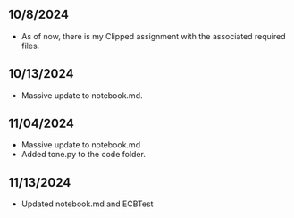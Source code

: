 ## 10/8/2024
- As of now, there is my Clipped assignment with the associated required files.

## 10/13/2024
- Massive update to notebook.md.

## 11/04/2024
- Massive update to notebook.md
- Added tone.py to the code folder.

## 11/13/2024
- Updated notebook.md and ECBTest
